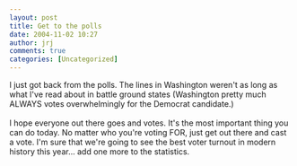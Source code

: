 ```yaml
---
layout: post
title: Get to the polls
date: 2004-11-02 10:27
author: jrj
comments: true
categories: [Uncategorized]
---
```

I just got back from the polls. The lines in Washington weren't as long as what I've read about in battle ground states (Washington pretty much ALWAYS votes overwhelmingly for the Democrat candidate.)<br /><br />I hope everyone out there goes and votes. It's the most important thing you can do today. No matter who you're voting FOR, just get out there and cast a vote. I'm sure that we're going to see the best voter turnout in modern history this year... add one more to the statistics.
